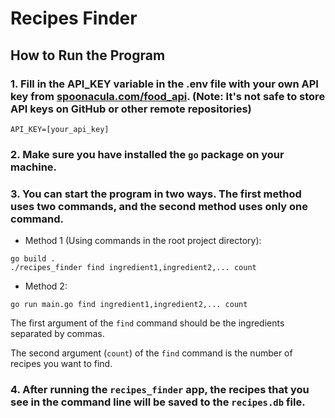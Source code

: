 # Recipes Finder

## How to Run the Program

### 1. Fill in the API_KEY variable in the .env file with your own API key from [spoonacula.com/food_api](https://spoonacula.com/food_api). (Note: It's not safe to store API keys on GitHub or other remote repositories)

```
API_KEY=[your_api_key]
```

### 2. Make sure you have installed the `go` package on your machine.

### 3. You can start the program in two ways. The first method uses two commands, and the second method uses only one command.

- Method 1 (Using commands in the root project directory):
```
go build .
./recipes_finder find ingredient1,ingredient2,... count
```

- Method 2:
```
go run main.go find ingredient1,ingredient2,... count
```

The first argument of the `find` command should be the ingredients separated by commas.

The second argument (`count`) of the `find` command is the number of recipes you want to find.

### 4. After running the `recipes_finder` app, the recipes that you see in the command line will be saved to the `recipes.db` file.








 
